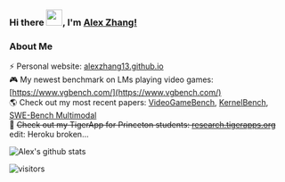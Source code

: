 ### Hi there <img src="https://github.com/TheDudeThatCode/TheDudeThatCode/blob/master/Assets/Hi.gif" width="29px">, I'm [Alex Zhang!]([https://www.linkedin.com/in/alexzhang13/](http://alexzhang13.github.io)) 
<!--
**alexzhang13/alexzhang13** is a ✨ _special_ ✨ repository because its `README.md` (this file) appears on your GitHub profile.

Here are some ideas to get you started:

- 🔭 I’m currently working on ...
- 🌱 I’m currently learning ...
- 👯 I’m looking to collaborate on ...
- 🤔 I’m looking for help with ...
- 💬 Ask me about ...
- 📫 How to reach me: ...
- 😄 Pronouns: ...
- ⚡ Fun fact: ...
-->

### About Me
⚡ Personal website: [alexzhang13.github.io](http://alexzhang13.github.io) </br>
🎮 My newest benchmark on LMs playing video games: [https://www.vgbench.com/](https://www.vgbench.com/) </br>
🌎 Check out my most recent papers: [VideoGameBench](https://arxiv.org/abs/2505.18134), [KernelBench](https://arxiv.org/abs/2502.10517), [SWE-Bench Multimodal](https://www.swebench.com/multimodal.html) </br>
💬 ~~Check out my TigerApp for Princeton students: [research.tigerapps.org](https://research.tigerapps.org)~~ edit: Heroku broken... </br>

![Alex's github stats](https://github-readme-stats.vercel.app/api?username=alexzhang13&count_private=true&theme=tokyonight&show_icons=true&hide_border=true)&nbsp;&nbsp;
<br />

![visitors](https://visitor-badge.laobi.icu/badge?page_id=alexzhang13.alexzhang13)
